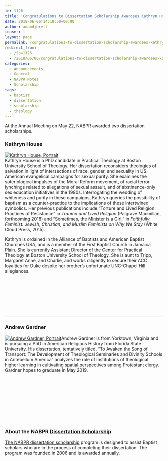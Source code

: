 ```yaml
---
id: 1126
title: 'Congratulations to Dissertation Scholarship Awardees Kathryn House &#038; Andrew Gardner'
date: 2018-06-06T14:18:50+00:00
author: adamdjbrett
teaser: |
layout: page
permalink: /congratulations-to-dissertation-scholarship-awardees-kathryn-house-andrew-gardner/
redirect_from:
  - /?p=1126
  - /2018/06/06/congratulations-to-dissertation-scholarship-awardees-kathryn-house-andrew-gardner/
categories:
  - Announcements
  - General
  - NABPR Notes
  - Scholarship
tags:
  - baptist
  - dissertation
  - scholarship
  - theology
---
```

At the Annual Meeting on May 22, NABPR awarded two dissertation scholarships.

### Kathryn House

[<img class="alignleft wp-image-1128 size-medium" src="/wp-content/uploads/2018/06/Kathryn-House-225x300.jpg" alt="Kathryn House, Portrait" width="225" height="300" srcset="/wp-content/uploads/2018/06/Kathryn-House-225x300.jpg 225w, /wp-content/uploads/2018/06/Kathryn-House-768x1024.jpg 768w, /wp-content/uploads/2018/06/Kathryn-House.jpg 1536w" sizes="(max-width: 225px) 100vw, 225px" />](/wp-content/uploads/2018/06/Kathryn-House.jpg)  
Kathryn House is a PhD candidate in Practical Theology at Boston University School of Theology. Her dissertation reconsiders theologies of salvation in light of intersections of race, gender, and sexuality in US-American evangelical campaigns for sexual purity. She examines the soteriological impulses of the Moral Reform movement, of racial terror lynchings related to allegations of sexual assault, and of abstinence-only sex education initiatives in the 1990s. Interrogating the wedding of whiteness and purity in these campaigns, Kathryn queries the possibility of baptism as a counter-practice to the implications of these intertwined symbolics. Her previous publications include “Torture and Lived Religion: Practices of Resistance” in _Trauma and Lived Religion_ (Palgrave Macmillan, forthcoming 2018) and &#8220;Sometimes, the Minister is a Girl,&#8221; in _Faithfully Feminist: Jewish, Christian, and Muslim Feminists on Why We Stay_ (White Cloud Press, 2015).

Kathryn is ordained in the Alliance of Baptists and American Baptist Churches USA, and is a member of the First Baptist Church in Jamaica Plain. She is currently Assistant Director of the Center for Practical Theology at Boston University School of Theology. She is aunt to Tripp, Margaret Anne, and Charlie, and works diligently to secure their ACC loyalties for Duke despite her brother&#8217;s unfortunate UNC-Chapel Hill allegiances.

&nbsp;

&nbsp;

&nbsp;

&nbsp;

* * *

### Andrew Gardner

[<img class="alignleft wp-image-1129 size-medium" src="/wp-content/uploads/2018/06/Andrew-Gardner-225x300.jpg" alt="Andrew Gardner, Portrait" width="225" height="300" srcset="/wp-content/uploads/2018/06/Andrew-Gardner-225x300.jpg 225w, /wp-content/uploads/2018/06/Andrew-Gardner.jpg 720w" sizes="(max-width: 225px) 100vw, 225px" />](/wp-content/uploads/2018/06/Andrew-Gardner.jpg)Andrew Gardner is from Yorktown, Virginia and is pursuing a PhD in American Religious History from Florida State University. His dissertation, tentatively titled, &#8220;To Awaken the Song of Transport: The Development of Theological Seminaries and Divinity Schools in Antebellum America&#8221; analyzes the role of institutions of theological higher learning in cultivating spatial perspectives among Protestant clergy. Gardner hopes to graduate in May 2019.

&nbsp;

&nbsp;

&nbsp;

&nbsp;

&nbsp;

### About the NABPR [Dissertation Scholarship](https://nabpr.org/dissertation/)

[The NABPR dissertation scholarship](https://nabpr.org/dissertation/) program is designed to assist Baptist scholars who are in the process of completing their dissertation. The program was founded in 2006 and is awarded annually.
